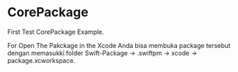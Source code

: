 # CorePackage

First Test CorePackage Example.

For Open The Pakckage in the Xcode 
Anda bisa membuka package tersebut dengan memasukki folder Swift-Package → .swiftpm → xcode → package.xcworkspace.
